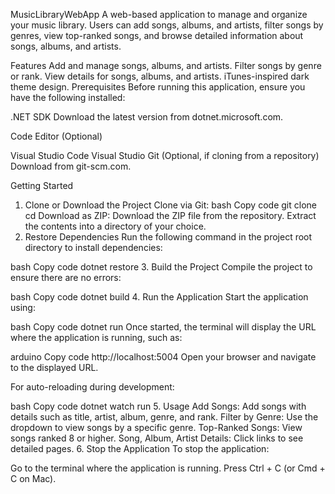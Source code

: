 MusicLibraryWebApp
A web-based application to manage and organize your music library. Users can add songs, albums, and artists, filter songs by genres, view top-ranked songs, and browse detailed information about songs, albums, and artists.

Features
Add and manage songs, albums, and artists.
Filter songs by genre or rank.
View details for songs, albums, and artists.
iTunes-inspired dark theme design.
Prerequisites
Before running this application, ensure you have the following installed:

.NET SDK
Download the latest version from dotnet.microsoft.com.

Code Editor (Optional)

Visual Studio Code
Visual Studio
Git (Optional, if cloning from a repository)
Download from git-scm.com.

Getting Started
1. Clone or Download the Project
Clone via Git:
bash
Copy code
git clone <repository-url>
cd <repository-folder>
Download as ZIP:
Download the ZIP file from the repository.
Extract the contents into a directory of your choice.
2. Restore Dependencies
Run the following command in the project root directory to install dependencies:

bash
Copy code
dotnet restore
3. Build the Project
Compile the project to ensure there are no errors:

bash
Copy code
dotnet build
4. Run the Application
Start the application using:

bash
Copy code
dotnet run
Once started, the terminal will display the URL where the application is running, such as:

arduino
Copy code
http://localhost:5004
Open your browser and navigate to the displayed URL.

For auto-reloading during development:

bash
Copy code
dotnet watch run
5. Usage
Add Songs: Add songs with details such as title, artist, album, genre, and rank.
Filter by Genre: Use the dropdown to view songs by a specific genre.
Top-Ranked Songs: View songs ranked 8 or higher.
Song, Album, Artist Details: Click links to see detailed pages.
6. Stop the Application
To stop the application:

Go to the terminal where the application is running.
Press Ctrl + C (or Cmd + C on Mac).
